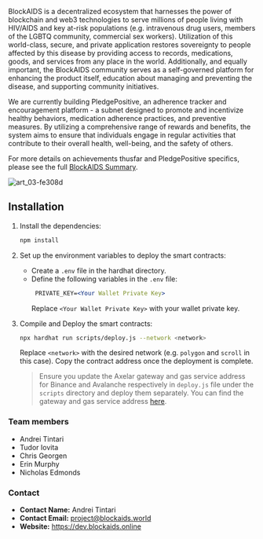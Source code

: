 BlockAIDS is a decentralized ecosystem that harnesses the power of blockchain and web3 technologies to serve millions of
people living with HIV/AIDS and key at-risk populations (e.g. intravenous drug users, members of the LGBTQ community,
commercial sex workers). Utilization of this world-class, secure, and private application restores sovereignty to people
affected by this disease by providing access to records, medications, goods, and services from any place in the world.
Additionally, and equally important, the BlockAIDS community serves as a self-governed platform for enhancing the
product itself, education about managing and preventing the disease, and supporting community initiatives.

We are currently building PledgePositive, an adherence tracker and encouragement platform - a subnet designed to promote
and incentivize healthy behaviors, medication adherence practices, and preventive measures. By utilizing a comprehensive
range of rewards and benefits, the system aims to ensure that individuals engage in regular activities that contribute
to their overall health, well-being, and the safety of others.

For more details on achievements thusfar and PledgePositive specifics, please see the
full [BlockAIDS Summary](../README.md).

![art_03-fe308d](https://github.com/w3f/Grants-Program/assets/59833178/3c522f8c-b38b-4126-82dd-6537c674fae3)

## **Installation**

1. Install the dependencies:

   ```bash
   npm install
   ```

2. Set up the environment variables to deploy the smart contracts:

    - Create a `.env` file in the hardhat directory.
    - Define the following variables in the `.env` file:
      ```apache
       PRIVATE_KEY=<Your Wallet Private Key>
      ```
      Replace `<Your Wallet Private Key>` with your wallet private key.

3. Compile and Deploy the smart contracts:

   ```bash
   npx hardhat run scripts/deploy.js --network <network>
   ```

   Replace `<network>` with the desired network (e.g. `polygon` and `scroll` in this case). Copy the
   contract address once the deployment is complete.

   > Ensure you update the Axelar gateway and gas service address for Binance and Avalanche respectively in `deploy.js`
   file under the `scripts` directory and deploy them separately. You can find the gateway and gas service
   address [here](https://docs.axelar.dev/resources/testnet).

### Team members

- Andrei Tintari
- Tudor Iovita
- Chris Georgen
- Erin Murphy
- Nicholas Edmonds

### Contact

- **Contact Name:** Andrei Tintari
- **Contact Email:** project@blockaids.world
- **Website:** https://dev.blockaids.online

